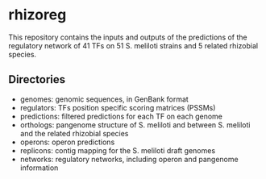 rhizoreg
========

This repository contains the inputs and outputs of the predictions of the regulatory network of 41 TFs on 51 S. meliloti strains and 5 related rhizobial species.

Directories
-----------

* genomes: genomic sequences, in GenBank format
* regulators: TFs position specific scoring matrices (PSSMs)
* predictions: filtered predictions for each TF on each genome
* orthologs: pangenome structure of S. meliloti and between S. meliloti and the related rhizobial species
* operons: operon predictions
* replicons: contig mapping for the S. meliloti draft genomes
* networks: regulatory networks, including operon and pangenome information

